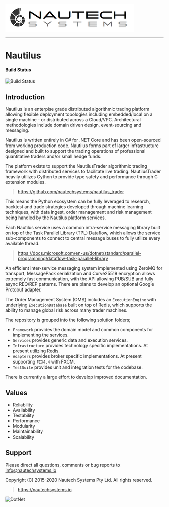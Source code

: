 ![Nautech Systems](https://github.com/nautechsystems/nautilus_trader/blob/master/docs/artwork/nautechsystems_logo_small.png?raw=true "logo")

----------

# Nautilus

#### Build Status

![Build Status](https://codebuild.ap-southeast-2.amazonaws.com/badges?uuid=eyJlbmNyeXB0ZWREYXRhIjoiQ0RNcmVkNnl6M2p2RURYb1RmUzlLWFlLTForVVJDb2hnTXluWVRxdENMSGlDVXZYTmtHZDlnOHhENG9tZEdibXRXeFZwRzRVNUdoMWF6U2xQN05EbDhBPSIsIml2UGFyYW1ldGVyU3BlYyI6InQ1Tkhxa0RFYldKNDAwcVIiLCJtYXRlcmlhbFNldFNlcmlhbCI6MX0%3D&branch=master)

## Introduction

Nautilus is an enterpise grade distributed algorithmic trading platform allowing flexible deployment 
topologies including embedded/local on a single machine - or distributed across a Cloud/VPC.
Architectural methodologies include domain driven design, event-sourcing and messaging.

Nautilus is written entirely in C# for .NET Core and has been open-sourced from working production code.
Nautilus forms part of larger infrastructure designed and built to support the trading operations of 
professional quantitative traders and/or small hedge funds.

The platform exists to support the NautilusTrader algorithmic trading framework with distributed services 
to facilitate live trading. NautilusTrader heavily utilizes Cython to provide type safety and performance 
through C extension modules.

> https://github.com/nautechsystems/nautilus_trader

This means the Python ecosystem can be fully leveraged to research, backtest and trade strategies developed 
through machine learning techniques, with data ingest, order management and risk management
being handled by the Nautilus platform services. 

Each Nautilus service uses a common intra-service messaging library built on top of the Task Parallel Library 
(TPL) Dataflow, which allows the service sub-components to connect to central message buses to fully utilize 
every available thread.

> https://docs.microsoft.com/en-us/dotnet/standard/parallel-programming/dataflow-task-parallel-library

An efficient inter-service messaging system implemented using ZeroMQ for transport, MessagePack serialization
and Curve25519 encryption allows extremely fast communication, with the API allowing PUB/SUB and 
fully async REQ/REP patterns. There are plans to develop an optional Google Protobuf adapter.

The Order Management System (OMS) includes an `ExecutionEngine` with underlying `ExecutionDatabase`
built on top of Redis, which supports the ability to manage global risk across many trader machines.

The repository is grouped into the following solution folders;
- `Framework` provides the domain model and common components for implementing the services.
- `Services` provides generic data and execution services.
- `Infrastructure` provides technology specific implementations. At present utilizing Redis.
- `Adapters` provides broker specific implementations. At present supporting `FIX4.4` with FXCM.
- `TestSuite` provides unit and integration tests for the codebase.

There is currently a large effort to develop improved documentation.

## Values
* Reliability
* Availability
* Testability
* Performance
* Modularity
* Maintainability
* Scalability

## Support
Please direct all questions, comments or bug reports to info@nautechsystems.io

Copyright (C) 2015-2020 Nautech Systems Pty Ltd. All rights reserved.

> https://nautechsystems.io

![DotNet](https://d585tldpucybw.cloudfront.net/sfimages/default-source/default-album/net-core-3_480.png?sfvrsn=42bb708c_0?raw=true "dotnet")
